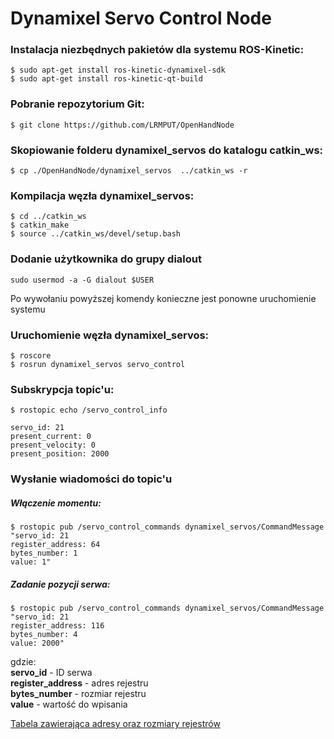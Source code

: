 # Dynamixel Servo Control Node

### Instalacja niezbędnych pakietów dla systemu ROS-Kinetic:
```
$ sudo apt-get install ros-kinetic-dynamixel-sdk
$ sudo apt-get install ros-kinetic-qt-build
```

### Pobranie repozytorium Git:

```
$ git clone https://github.com/LRMPUT/OpenHandNode
```

### Skopiowanie folderu dynamixel_servos do katalogu catkin_ws:

```
$ cp ./OpenHandNode/dynamixel_servos  ../catkin_ws -r
```

### Kompilacja węzła dynamixel_servos:

```
$ cd ../catkin_ws
$ catkin_make
$ source ../catkin_ws/devel/setup.bash
```

### Dodanie użytkownika do grupy dialout

```
sudo usermod -a -G dialout $USER
```
Po wywołaniu powyższej komendy konieczne jest ponowne uruchomienie systemu

### Uruchomienie węzła dynamixel_servos:

```
$ roscore
$ rosrun dynamixel_servos servo_control 
```

### Subskrypcja topic'u:

```
$ rostopic echo /servo_control_info 

servo_id: 21
present_current: 0
present_velocity: 0
present_position: 2000

```

### Wysłanie wiadomości do topic'u

##### Włączenie momentu:
```
$ rostopic pub /servo_control_commands dynamixel_servos/CommandMessage "servo_id: 21
register_address: 64
bytes_number: 1
value: 1" 
```
##### Zadanie pozycji serwa:
```
$ rostopic pub /servo_control_commands dynamixel_servos/CommandMessage "servo_id: 21
register_address: 116
bytes_number: 4
value: 2000" 
```
gdzie:  
**servo_id** - ID serwa  
**register_address** - adres rejestru  
**bytes_number** - rozmiar rejestru  
**value** - wartość do wpisania

[Tabela zawierająca adresy oraz rozmiary rejestrów](http://support.robotis.com/en/product/actuator/dynamixel_x/xm_series/xm430-w210.htm#bookmark23) 

